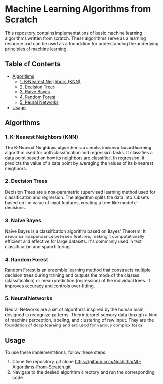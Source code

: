 # Machine Learning Algorithms from Scratch

This repository contains implementations of basic machine learning algorithms written from scratch. These algorithms serve as a learning resource and can be used as a foundation for understanding the underlying principles of machine learning.

## Table of Contents

- [Algorithms](#algorithms)
  - [1. K-Nearest Neighbors (KNN)](#1-k-nearest-neighbors-knn)
  - [2. Decision Trees](#2-decision-trees)
  - [3. Naive Bayes](#3-naive-bayes)
  - [4. Random Forest](#4-random-forest)
  - [5. Neural Networks](#5-neural-networks)
- [Usage](#usage)

## Algorithms

### 1. K-Nearest Neighbors (KNN)

The K-Nearest Neighbors algorithm is a simple, instance-based learning algorithm used for both classification and regression tasks. It classifies a data point based on how its neighbors are classified. In regression, it predicts the value of a data point by averaging the values of its k-nearest neighbors.

### 2. Decision Trees

Decision Trees are a non-parametric supervised learning method used for classification and regression. The algorithm splits the data into subsets based on the value of input features, creating a tree-like model of decisions.

### 3. Naive Bayes

Naive Bayes is a classification algorithm based on Bayes' Theorem. It assumes independence between features, making it computationally efficient and effective for large datasets. It's commonly used in text classification and spam filtering.

### 4. Random Forest

Random Forest is an ensemble learning method that constructs multiple decision trees during training and outputs the mode of the classes (classification) or mean prediction (regression) of the individual trees. It improves accuracy and controls over-fitting.

### 5. Neural Networks

Neural Networks are a set of algorithms inspired by the human brain, designed to recognize patterns. They interpret sensory data through a kind of machine perception, labeling, and clustering of raw input. They are the foundation of deep learning and are used for various complex tasks.

## Usage

To use these implementations, follow these steps:

1. Clone the repository:
   git clone https://github.com/Noshitha/ML-Algorithms-From-Scratch.git
2. Navigate to the desired algorithm directory and run the corresponding code
